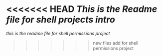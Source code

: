 <<<<<<< HEAD
_This is the Readme file for shell projects intro_
=======
_this is the readme file for shell permissions project_
>>>>>>> new files add for shell permissions project
